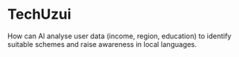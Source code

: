 # TechUzui
How can AI analyse user data (income, region, education) to identify suitable schemes and raise awareness in local languages.
